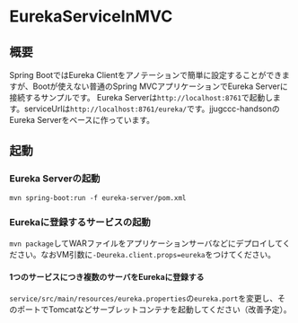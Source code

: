 # EurekaServiceInMVC

## 概要
Spring BootではEureka Clientをアノテーションで簡単に設定することができますが、Bootが使えない普通のSpring MVCアプリケーションでEureka Serverに接続するサンプルです。
Eureka Serverは`http://localhost:8761`で起動します。serviceUrlは`http://localhost:8761/eureka/`です。jjugccc-handsonのEureka Serverをベースに作っています。

## 起動
### Eureka Serverの起動
`mvn spring-boot:run -f eureka-server/pom.xml`
### Eurekaに登録するサービスの起動
`mvn package`してWARファイルをアプリケーションサーバなどにデプロイしてください。なおVM引数に`-Deureka.client.props=eureka`をつけてください。
#### 1つのサービスにつき複数のサーバをEurekaに登録する
`service/src/main/resources/eureka.properties`の`eureka.port`を変更し、そのポートでTomcatなどサーブレットコンテナを起動してください（改善予定）。

